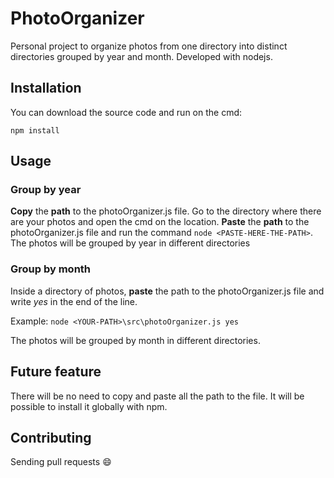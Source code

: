 # PhotoOrganizer
Personal project to organize photos from one directory into distinct directories grouped by year and month. Developed with nodejs.

## Installation
You can download the source code and run on the cmd:
```
npm install
```

## Usage

### Group by year

**Copy** the **path** to the photoOrganizer.js file. Go to the directory where there are your photos and open the cmd on the location. 
**Paste** the **path** to the photoOrganizer.js file and run the command `node <PASTE-HERE-THE-PATH>`.
The photos will be grouped by year in different directories

### Group by month

Inside a directory of photos, **paste** the path to the photoOrganizer.js file and write *yes* in the end of the line.

Example: `node <YOUR-PATH>\src\photoOrganizer.js yes`

The photos will be grouped by month in different directories.

## Future feature

There will be no need to copy and paste all the path to the file. It will be possible to install it globally with npm.

## Contributing

Sending pull requests :smile:
